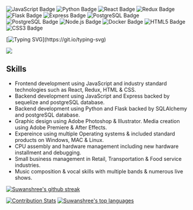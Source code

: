 ![JavaScript Badge](https://img.shields.io/badge/JavaScript-F7DF1E?logo=javascript&logoColor=000&style=flat) ![Python Badge](https://img.shields.io/badge/Python-3776AB?logo=python&logoColor=fff&style=flat) ![React Badge](https://img.shields.io/badge/React-61DAFB?logo=react&logoColor=000&style=flat) ![Redux Badge](https://img.shields.io/badge/Redux-764ABC?logo=redux&logoColor=fff&style=flat) ![Flask Badge](https://img.shields.io/badge/Flask-000?logo=flask&logoColor=fff&style=flat) ![Express Badge](https://img.shields.io/badge/Express-000?logo=express&logoColor=fff&style=flat) ![PostgreSQL Badge](https://img.shields.io/badge/PostgreSQL-4169E1?logo=postgresql&logoColor=fff&style=flat) ![PostgreSQL Badge](https://img.shields.io/badge/PostgreSQL-4169E1?logo=postgresql&logoColor=fff&style=flat) ![Node.js Badge](https://img.shields.io/badge/Node.js-393?logo=nodedotjs&logoColor=fff&style=flat) ![Docker Badge](https://img.shields.io/badge/Docker-2496ED?logo=docker&logoColor=fff&style=flat) ![HTML5 Badge](https://img.shields.io/badge/HTML5-E34F26?logo=html5&logoColor=fff&style=flat) ![CSS3 Badge](https://img.shields.io/badge/CSS3-1572B6?logo=css3&logoColor=fff&style=flat)

[![Typing SVG](https://readme-typing-svg.herokuapp.com?size=22&duration=6000&color=CFCD14DC&width=420&lines=Hello+and+Welcome+to+my+Profile.;Hope+you're+having+a+great+day!)](https://git.io/typing-svg)

![](Suwanshree-Acharya.gif)

## Skills
- Frontend development using JavaScript and industry standard technologies such as React, Redux, HTML & CSS.
- Backend development using JavaScript and Express backed by sequelize and postgreSQL database.
- Backend development using Python and Flask backed by SQLAlchemy and postgreSQL database.
- Graphic design using Adobe Photoshop & Illustrator. Media creation using Adobe Premiere & After Effects.
- Expereince using multiple Operating systems & included standard products on Windows, MAC & Linux.
- CPU assembly and hardware management including new hardware installment and debugging.
- Small business management in Retail, Transportation & Food service industries.
- Music composition & vocal skills with multiple bands & numerous live shows.

[![Suwanshree's github streak](https://github-readme-streak-stats.herokuapp.com/?user=suwanshree&theme=white-black)](https://github.com/DenverCoder1/github-readme-streak-stats)

[![Contribution Stats](https://github-contribution-stats.vercel.app/api/?username=suwanshree)](https://github.com/LordDashMe/github-contribution-stats/) [![Suwanshree's top languages](https://github-readme-stats.vercel.app/api/top-langs/?username=suwanshree&theme=white-black)](https://github.com/anuraghazra/github-readme-stats) 




